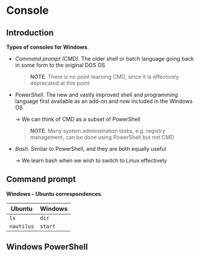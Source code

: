 # Console
## Introduction
**Types of consoles for Windows**.
* *Command prompt (CMD)*. The older shell or batch language going back in some form to the original DOS OS

    >**NOTE**. There is no point learning CMD, since it is effectively deprecated at this point

* *PowerShell*. The new and vastly improved shell and programming language first available as an add-on and now included in the Windows OS

    $\to$ We can think of CMD as a subset of PowerShell

    >**NOTE**. Many system administration tasks, e.g. registry management, can be done using PowerShell but not CMD

* *Bash*. Similar to PowerShell, and they are both equally useful

    $\to$ We learn bash when we wish to switch to Linux effectively

## Command prompt
**Windows - Ubuntu correspondences**.

| Ubuntu | Windows |
| --- | --- |
| `ls` | `dir` |
| `nautilus` | `start` |

## Windows PowerShell